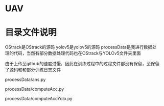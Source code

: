 # UAV
# 目录文件说明
OStrack是OStrack的源码
yolov5是yolov5的源码
processData是我进行数据处理的代码，当然有部分数据处理代码也在OStrack与YOLOv5文件夹里面

由于上传至github的速度过慢，因此在训练过程中的过程文件都没有保留，至保留了源码和和部分训练日志文件

processData/ans.py

processData/computeAcc.py

processData/computeAccYolo.py

